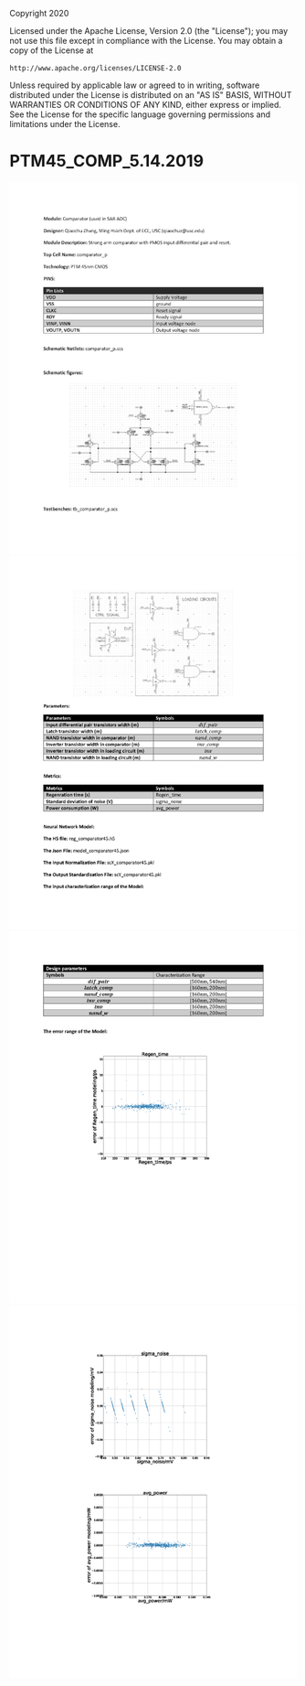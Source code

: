 Copyright 2020

Licensed under the Apache License, Version 2.0 (the "License");
you may not use this file except in compliance with the License.
You may obtain a copy of the License at

    http://www.apache.org/licenses/LICENSE-2.0

Unless required by applicable law or agreed to in writing, software
distributed under the License is distributed on an "AS IS" BASIS,
WITHOUT WARRANTIES OR CONDITIONS OF ANY KIND, either express or implied.
See the License for the specific language governing permissions and
limitations under the License.

# PTM45_COMP_5.14.2019

<img src="Documents/images/Comparator_Page_1.png">
<img src="Documents/images/Comparator_Page_2.png">
<img src="Documents/images/Comparator_Page_3.png">
<img src="Documents/images/Comparator_Page_4.png">
